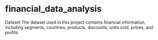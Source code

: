 # financial_data_analysis
Dataset
The dataset used in this project contains financial information, including segments, countries, products, discounts, units sold, prices, and profits.

